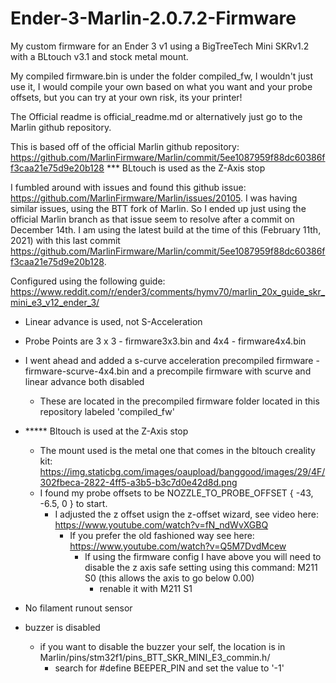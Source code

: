 # Ender-3-Marlin-2.0.7.2-Firmware
My custom firmware for an Ender 3 v1 using a BigTreeTech Mini SKRv1.2 with a BLtouch v3.1 and stock metal mount.

My compiled firmware.bin is under the folder compiled_fw, I wouldn't just use it, I would compile your own based on what you want and your probe offsets, but you can try at your own risk, its your printer!


The Official readme is official_readme.md or alternatively just go to the Marlin github repository.

This is based off of the official Marlin github repository: https://github.com/MarlinFirmware/Marlin/commit/5ee1087959f88dc60386ff3caa21e75d9e20b128
*** BLtouch is used as the Z-Axis stop

I fumbled around with issues and found this github issue: https://github.com/MarlinFirmware/Marlin/issues/20105. I was having similar issues, using the BTT fork of Marlin.
So I ended up just using the official Marlin branch as that issue seem to resolve after a commit on December 14th. I am using the latest build at the time of this (February 11th, 2021) with this last commit https://github.com/MarlinFirmware/Marlin/commit/5ee1087959f88dc60386ff3caa21e75d9e20b128.



Configured using the following guide:
https://www.reddit.com/r/ender3/comments/hymv70/marlin_20x_guide_skr_mini_e3_v12_ender_3/

- Linear advance is used, not S-Acceleration

- Probe Points are 3 x 3 - firmware3x3.bin and 4x4 - firmware4x4.bin 
- I went ahead and added a s-curve acceleration precompiled firmware - firmware-scurve-4x4.bin and a precompile firmware with scurve and linear advance both disabled
  - These are located in the precompiled firmware folder located in this repository labeled 'compiled_fw'

- ***** Bltouch is used at the Z-Axis stop
  - The mount used is the metal one that comes in the bltouch creality kit: https://img.staticbg.com/images/oaupload/banggood/images/29/4F/302fbeca-2822-4ff5-a3b5-b3c7d0e42d8d.png
  - I found my probe offsets to be NOZZLE_TO_PROBE_OFFSET { -43, -6.5, 0 } to start.
    - I adjusted the z offset usign the z-offset wizard, see video here: https://www.youtube.com/watch?v=fN_ndWvXGBQ
      - If you prefer the old fashioned way see here: https://www.youtube.com/watch?v=Q5M7DvdMcew
        - If using the firmware config I have above you will need to disable the z axis safe setting using this command: M211 S0 (this allows the axis to go below 0.00)
          - renable it with M211 S1
  
- No filament runout sensor

- buzzer is disabled
  - if you want to disable the buzzer your self, the location is in Marlin/pins/stm32f1/pins_BTT_SKR_MINI_E3_commin.h/
     - search for #define BEEPER_PIN and set the value to '-1'
    
